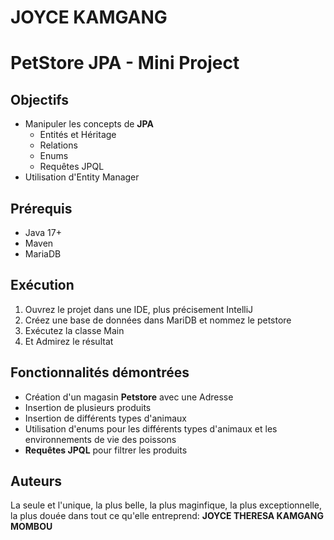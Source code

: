 # JOYCE KAMGANG
# PetStore JPA - Mini Project

## Objectifs
- Manipuler les concepts de **JPA**
    - Entités et Héritage
    - Relations
    - Enums
    - Requêtes JPQL
- Utilisation d'Entity Manager

## Prérequis
- Java 17+
- Maven
- MariaDB

## Exécution
1. Ouvrez le projet dans une IDE, plus précisement IntelliJ
2. Créez une base de données dans MariDB et nommez le petstore
3. Exécutez la classe Main
4. Et Admirez le résultat

## Fonctionnalités démontrées
- Création d'un magasin **Petstore** avec une Adresse
- Insertion de plusieurs produits
- Insertion de différents types d'animaux
- Utilisation d'enums pour les différents types d'animaux et les environnements de vie des poissons
- **Requêtes JPQL** pour filtrer les produits

## Auteurs
La seule et l'unique, la plus belle, la plus maginfique, la plus exceptionnelle, la plus douée dans tout ce qu'elle entreprend: **JOYCE THERESA KAMGANG MOMBOU**
